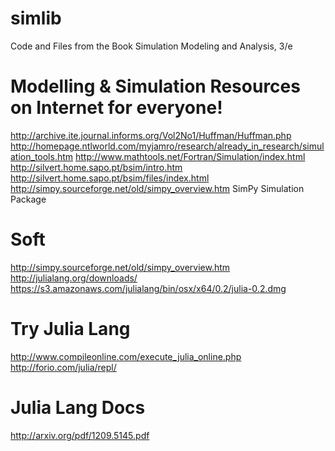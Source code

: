 simlib
======

Code and Files from the Book Simulation Modeling and Analysis, 3/e

Modelling & Simulation Resources on Internet for everyone!
======
http://archive.ite.journal.informs.org/Vol2No1/Huffman/Huffman.php
http://homepage.ntlworld.com/myjamro/research/already_in_research/simulation_tools.htm
http://www.mathtools.net/Fortran/Simulation/index.html
http://silvert.home.sapo.pt/bsim/intro.htm
http://silvert.home.sapo.pt/bsim/files/index.html
http://simpy.sourceforge.net/old/simpy_overview.htm  SimPy Simulation Package

Soft
======
http://simpy.sourceforge.net/old/simpy_overview.htm
http://julialang.org/downloads/
https://s3.amazonaws.com/julialang/bin/osx/x64/0.2/julia-0.2.dmg

Try Julia Lang
======
http://www.compileonline.com/execute_julia_online.php
http://forio.com/julia/repl/

Julia Lang Docs
======
http://arxiv.org/pdf/1209.5145.pdf

